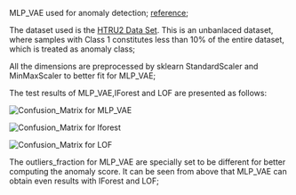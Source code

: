 
MLP_VAE used for anomaly detection;
[reference](https://pdfs.semanticscholar.org/0611/46b1d7938d7a8dae70e3531a00fceb3c78e8.pdf);

The dataset used is the [HTRU2 Data Set](http://archive.ics.uci.edu/ml/datasets/HTRU2). This is an unbanlaced dataset, where samples with Class 1 constitutes less than 10% of the entire dataset, which is treated as anomaly class;

All the dimensions are preprocessed by sklearn StandardScaler and MinMaxScaler to better fit for MLP_VAE;

The test results of MLP_VAE,IForest and LOF are presented as follows:

![Confusion_Matrix for MLP_VAE](https://github.com/SchindlerLiang/VAE-for-Anomaly-Detection/blob/master/MLP_VAE/img/MLP_VAE.png)

![Confusion_Matrix for Iforest](https://github.com/SchindlerLiang/VAE-for-Anomaly-Detection/blob/master/MLP_VAE/img/iforest.png)

![Confusion_Matrix for LOF](https://github.com/SchindlerLiang/VAE-for-Anomaly-Detection/blob/master/MLP_VAE/img/lof.png)

The outliers_fraction for MLP_VAE are specially set to be different for better computing the anomaly score. It can be seen from above that MLP_VAE can obtain even results with IForest and LOF;
